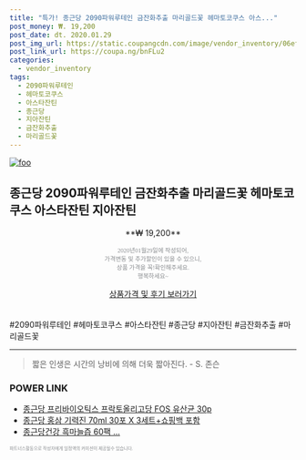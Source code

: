 ```yaml
--- 
title: "특가! 종근당 2090파워루테인 금잔화추출 마리골드꽃 헤마토코쿠스 아스..." 
post_money: ₩. 19,200 
post_date: dt. 2020.01.29 
post_img_url: https://static.coupangcdn.com/image/vendor_inventory/06ef/9d46ba61673b191bfc872130caaa2b086df5aae8ff9bfca264e603478ede.jpg 
post_link_url: https://coupa.ng/bnFLu2 
categories: 
  - vendor_inventory 
tags: 
  - 2090파워루테인 
  - 헤마토코쿠스 
  - 아스타잔틴 
  - 종근당 
  - 지아잔틴 
  - 금잔화추출 
  - 마리골드꽃 
--- 
```

[![foo](https://static.coupangcdn.com/image/vendor_inventory/06ef/9d46ba61673b191bfc872130caaa2b086df5aae8ff9bfca264e603478ede.jpg)](https://coupa.ng/bnFLu2) 

## 종근당 2090파워루테인 금잔화추출 마리골드꽃 헤마토코쿠스 아스타잔틴 지아잔틴 
<p style="text-align: center;">**₩ 19,200**</p> 
<p style="text-align: center;"><span style="color: #898c8f; font-family: Georgia,Times,serif; font-size: 0.75em;">2020년01월29일에 작성되어, <br>가격변동 및 추가할인이 있을 수 있으니,<br> 상품 가격을 꼭!확인해주세요.<br>행복하세요~</span> 
</p>	 
<div markdown="0" style="text-align: center;"><a href="https://coupa.ng/bnFLu2" class="btn btn--success">상품가격 및 후기 보러가기</a></div> 
<br><br> 
  #2090파워루테인 #헤마토코쿠스 #아스타잔틴 #종근당 #지아잔틴 #금잔화추출 #마리골드꽃 
<hr> 

> 짧은 인생은 시간의 낭비에 의해 더욱 짧아진다. - S. 존슨   


### POWER LINK

* <a href="https://blog.naver.com/fasyy4321/221785467305" target="_blank">종근당 프리바이오틱스 프락토올리고당 FOS 유산균 30p</a>
* <a href="https://blog.naver.com/santokki14/221784095299" target="_blank">종근당 홍삼 기력진 70ml 30포 X 3세트+쇼핑백 포함</a>
* <a href="https://blog.naver.com/sakai111/221785727005" target="_blank">종근당건강 흑마늘즙 60팩 ...</a>

<span style="color: #898c8f; font-family: Georgia,Times,serif; font-size: 0.55em;">파트너스활동으로 작성자에게 일정액의 커미션이 제공될수 있습니다.</span> 
